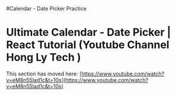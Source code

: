 #Calendar - Date Picker Practice

# Ultimate Calendar - Date Picker | React Tutorial (Youtube Channel Hong Ly Tech )
This section has moved here: [https://www.youtube.com/watch?v=eM8n55lad1c&t=10s](https://www.youtube.com/watch?v=eM8n55lad1c&t=10s)
